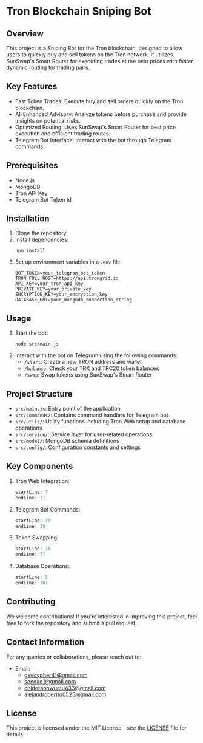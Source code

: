 # Tron Blockchain Sniping Bot

## Overview
This project is a Sniping Bot for the Tron blockchain, designed to allow users to quickly buy and sell tokens on the Tron network. It utilizes SunSwap's Smart Router for executing trades at the best prices with faster dynamic routing for trading pairs.

## Key Features
- Fast Token Trades: Execute buy and sell orders quickly on the Tron blockchain.
- AI-Enhanced Advisory: Analyze tokens before purchase and provide insights on potential risks.
- Optimized Routing: Uses SunSwap's Smart Router for best price execution and efficient trading routes.
- Telegram Bot Interface: Interact with the bot through Telegram commands.

## Prerequisites
- Node.js
- MongoDB
- Tron API Key
- Telegram Bot Token id

## Installation
1. Clone the repository
2. Install dependencies:
   ```
   npm install
   ```
3. Set up environment variables in a `.env` file:
   ```
   BOT_TOKEN=your_telegram_bot_token
   TRON_FULL_HOST=https://api.trongrid.io
   API_KEY=your_tron_api_key
   PRIVATE_KEY=your_private_key
   ENCRYPTION_KEY=your_encryption_key
   DATABASE_URI=your_mongodb_connection_string
   ```

## Usage
1. Start the bot:
   ```
   node src/main.js
   ```
2. Interact with the bot on Telegram using the following commands:
   - `/start`: Create a new TRON address and wallet
   - `/balance`: Check your TRX and TRC20 token balances
   - `/swap`: Swap tokens using SunSwap's Smart Router

## Project Structure
- `src/main.js`: Entry point of the application
- `src/commands/`: Contains command handlers for Telegram bot
- `src/utils/`: Utility functions including Tron Web setup and database operations
- `src/service/`: Service layer for user-related operations
- `src/model/`: MongoDB schema definitions
- `src/config/`: Configuration constants and settings

## Key Components
1. Tron Web Integration:
   ```javascript:src/utils/tron.js
   startLine: 7
   endLine: 11
   ```

2. Telegram Bot Commands:
   ```javascript:src/main.js
   startLine: 20
   endLine: 38
   ```

3. Token Swapping:
   ```javascript:src/commands/swap.js
   startLine: 26
   endLine: 77
   ```

4. Database Operations:
   ```javascript:src/service/user.service.js
   startLine: 5
   endLine: 107
   ```

## Contributing
We welcome contributions! If you're interested in improving this project, feel free to fork the repository and submit a pull request.

## Contact Information
For any queries or collaborations, please reach out to:
- Email: 
  - geecypher41@gmail.com
  - secdad1@gmail.com
  - chideraonwuatu433@gmail.com
  - alejandroberrio0525@gmail.com


## License
This project is licensed under the MIT License - see the [LICENSE](LICENSE) file for details.
